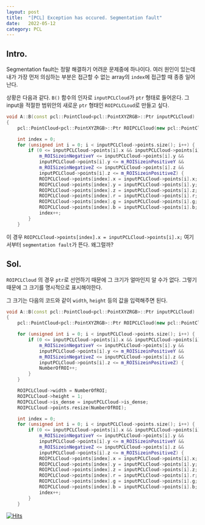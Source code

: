 ```yaml
---
layout: post
title:  "[PCL] Exception has occured. Segmentation fault"
date:   2022-05-12
category: PCL
---
```


## Intro.
Segmentation fault는 정말 해결하기 어려운 문제중에 하나이다. 여러 원인이 있는데 내가 가장 먼저 의심하는 부분은 접근할 수 없는 array의 `index`에 접근할 때 종종 일어난다.

상황은 다음과 같다. `B()` 함수의 인자로 `inputPCLCloud`가 `ptr` 형태로 들어온다.
그 input을 적절한 범위안의 새로운 `ptr` 형태인 `ROIPCLCLoud`로 만들고 싶다.

```cpp
void A::B(const pcl::PointCloud<pcl::PointXYZRGB>::Ptr inputPCLCloud)
{
    pcl::PointCloud<pcl::PointXYZRGB>::Ptr ROIPCLCloud(new pcl::PointCloud<pcl::PointXYZRGB>);

    int index = 0;
    for (unsigned int i = 0; i < inputPCLCloud->points.size(); i++) {
        if (0 <= inputPCLCloud->points[i].x && inputPCLCloud->points[i].x <= m_ROISizeinPositiveX &&
            m_ROISizeinNegativeY <= inputPCLCloud->points[i].y &&
            inputPCLCloud->points[i].y <= m_ROISizeinPositiveY &&
            m_ROISizeinNegativeZ <= inputPCLCloud->points[i].z &&
            inputPCLCloud->points[i].z <= m_ROISizeinPositiveZ) {
            ROIPCLCloud->points[index].x = inputPCLCloud->points[i].x;
            ROIPCLCloud->points[index].y = inputPCLCloud->points[i].y;
            ROIPCLCloud->points[index].z = inputPCLCloud->points[i].z;
            ROIPCLCloud->points[index].r = inputPCLCloud->points[i].r;
            ROIPCLCloud->points[index].g = inputPCLCloud->points[i].g;
            ROIPCLCloud->points[index].b = inputPCLCloud->points[i].b;
            index++;
        }
    }
```   

이 경우 `ROIPCLCloud->points[index].x = inputPCLCloud->points[i].x;` 여기서부터 `segmentation fault`가 뜬다. 왜그럴까?

## Sol.
`ROIPCLCloud` 의 경우 `ptr`로 선언하기 때문에 그 크기가 얼마인지 알 수가 없다. 그렇기 때문에 그 크기를 명시적으로 표시해야한다. 

그 크기는 다음의 코드와 같이 `width`, `height` 등의 값을 입력해주면 된다.

```cpp
void A::B(const pcl::PointCloud<pcl::PointXYZRGB>::Ptr inputPCLCloud)
{
    pcl::PointCloud<pcl::PointXYZRGB>::Ptr ROIPCLCloud(new pcl::PointCloud<pcl::PointXYZRGB>);

    for (unsigned int i = 0; i < inputPCLCloud->points.size(); i++) {
        if (0 <= inputPCLCloud->points[i].x && inputPCLCloud->points[i].x <= m_ROISizeinPositiveX &&
            m_ROISizeinNegativeY <= inputPCLCloud->points[i].y &&
            inputPCLCloud->points[i].y <= m_ROISizeinPositiveY &&
            m_ROISizeinNegativeZ <= inputPCLCloud->points[i].z &&
            inputPCLCloud->points[i].z <= m_ROISizeinPositiveZ) {
            NumberOfROI++;
        }
    }

    ROIPCLCloud->width = NumberOfROI;
    ROIPCLCloud->height = 1;
    ROIPCLCloud->is_dense = inputPCLCloud->is_dense;
    ROIPCLCloud->points.resize(NumberOfROI);

    int index = 0;
    for (unsigned int i = 0; i < inputPCLCloud->points.size(); i++) {
        if (0 <= inputPCLCloud->points[i].x && inputPCLCloud->points[i].x <= m_ROISizeinPositiveX &&
            m_ROISizeinNegativeY <= inputPCLCloud->points[i].y &&
            inputPCLCloud->points[i].y <= m_ROISizeinPositiveY &&
            m_ROISizeinNegativeZ <= inputPCLCloud->points[i].z &&
            inputPCLCloud->points[i].z <= m_ROISizeinPositiveZ) {
            ROIPCLCloud->points[index].x = inputPCLCloud->points[i].x;
            ROIPCLCloud->points[index].y = inputPCLCloud->points[i].y;
            ROIPCLCloud->points[index].z = inputPCLCloud->points[i].z;
            ROIPCLCloud->points[index].r = inputPCLCloud->points[i].r;
            ROIPCLCloud->points[index].g = inputPCLCloud->points[i].g;
            ROIPCLCloud->points[index].b = inputPCLCloud->points[i].b;
            index++;
        }
    }
```   

[![Hits](https://hits.seeyoufarm.com/api/count/incr/badge.svg?url=https%3A%2F%2Fundol26.github.io%2Fpcl%2F2022%2F05%2F12%2Fpcl-debug3.html&count_bg=%2379C83D&title_bg=%23555555&icon=&icon_color=%23E7E7E7&title=hits&edge_flat=false)](https://hits.seeyoufarm.com)